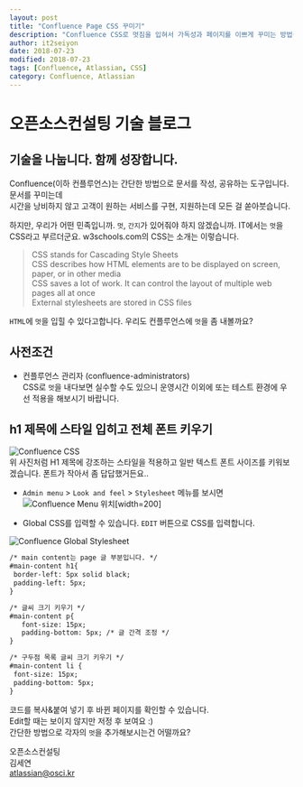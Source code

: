 ```yaml
---
layout: post
title: "Confluence Page CSS 꾸미기"
description: "Confluence CSS로 멋짐을 입혀서 가독성과 페이지를 이쁘게 꾸미는 방법을 소개합니다."  
author: it2seiyon
date: 2018-07-23
modified: 2018-07-23
tags: [Confluence, Atlassian, CSS]
category: Confluence, Atlassian
---  
```

# 오픈소스컨설팅 기술 블로그
## 기술을 나눕니다. 함께 성장합니다.

Confluence(이하 컨플루언스)는 간단한 방법으로 문서를 작성, 공유하는 도구입니다. 문서를 꾸미는데  
시간을 낭비하지 않고 고객이 원하는 서비스를 구현, 지원하는데 모든 걸 쏟아붓습니다.  

하지만, 우리가 어떤 민족입니까. `멋`, `간지`가 있어줘야 하지 않겠습니까. IT에서는 `멋`을 CSS라고 부르더군요. w3schools.com의 CSS는 소개는 이렇습니다.

> CSS stands for Cascading Style Sheets  
> CSS describes how HTML elements are to be displayed on screen, paper, or in other media  
> CSS saves a lot of work. It can control the layout of multiple web pages all at once  
> External stylesheets are stored in CSS files

`HTML`에 `멋`을 입힐 수 있다고합니다. 우리도 컨플루언스에 `멋`을 좀 내볼까요?  

## 사전조건
- 컨플루언스 관리자 (confluence-administrators)  
CSS로 `멋`을 내다보면 실수할 수도 있으니 운영시간 이외에 또는 테스트 환경에 우선 적용을 해보시기 바랍니다.


## h1 제목에 스타일 입히고 전체 폰트 키우기
![Confluence CSS]({{"/assets/images/h1_css.png"}})  
위 사진처럼 H1 제목에 강조하는 스타일을 적용하고 일반 텍스트 폰트 사이즈를 키워보겠습니다. 폰트가 작아서 좀 답답했거든요..  

 - `Admin menu` > `Look and feel` > `Stylesheet` 메뉴를 보시면  
 ![Confluence Menu 위치]({{"/assets/images/wiki_css_menu.png"}})[width=200]

 - Global CSS를 입력할 수 있습니다. `EDIT` 버튼으로 CSS를 입력합니다.  

 ![Confluence Global Stylesheet]({{"/assets/images/wiki_css.png"}})

 ```html
 /* main content는 page 글 부분입니다. */
#main-content h1{
  border-left: 5px solid black;
  padding-left: 5px;
}

/* 글씨 크기 키우기 */
#main-content p{
    font-size: 15px;
    padding-bottom: 5px; /* 글 간격 조정 */
}

/* 구두점 목록 글씨 크기 키우기 */
#main-content li {
  font-size: 15px;
  padding-bottom: 5px;
}
 ```

코드를 복사&붙여 넣기 후 바뀐 페이지를 확인할 수 있습니다.  
Edit할 때는 보이지 않지만 저정 후 보여요 :)  
간단한 방법으로 각자의 `멋`을 추가해보시는건 어떨까요?  

오픈소스컨설팅  
김세연  
atlassian@osci.kr  
